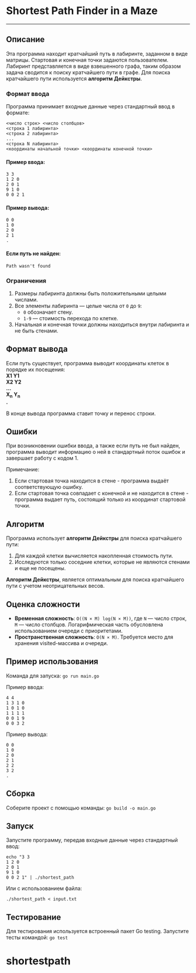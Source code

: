 # Shortest Path Finder in a Maze
***
## Описание

Эта программа находит кратчайший путь в лабиринте, заданном в виде матрицы. Стартовая и конечная точки задаются пользователем. Лабиринт представляется в виде взвешенного графа, таким образом задача сводится к поиску кратчайшего пути в графе. Для поиска кратчайшего пути используется **алгоритм Дейкстры**.

### Формат ввода
Программа принимает входные данные через стандартный ввод в формате:  

`<число строк> <число столбцов>`  
`<строка 1 лабиринта>`  
`<строка 2 лабиринта>`  
`...`  
`<строка N лабиринта>`  
`<координаты начальной точки> <координаты конечной точки>`  


#### Пример ввода:

`3 3`  
`1 2 0`  
`2 0 1`  
`9 1 0`  
`0 0 2 1`  

#### Пример вывода:

`0 0`  
`1 0`  
`2 0`  
`2 1`  
`.`  

#### Если путь не найден:

`Path wasn't found`

### Ограничения
1. Размеры лабиринта должны быть положительными целыми числами.
2. Все элементы лабиринта — целые числа от `0` до `9`:
   - `0` обозначает стену.
   - `1-9` — стоимость перехода по клетке.
3. Начальная и конечная точки должны находиться внутри лабиринта и не быть стенами.

## Формат вывода
Если путь существует, программа выводит координаты клеток в порядке их посещения:  
**X1 Y1**  
**X2 Y2**  
**...**  
**X<sub>n</sub> Y<sub>n</sub>**  
**.**  

В конце вывода программа ставит точку и перенос строки.

## Ошибки

При возникновении ошибки ввода, а также если путь не был найден, программа выводит информацию о ней в стандартный поток ошибок и завершает работу с кодом 1.

Примечание:  
1. Если стартовая точка находится в стене - программа выдаёт соответствующую ошибку.
2. Если стартовая точка совпадает с конечной и не находится в стене - программа выдает путь, состоящий только из координат стартовой точки.

## Алгоритм

Программа использует **алгоритм Дейкстры** для поиска кратчайшего пути:
1. Для каждой клетки вычисляется накопленная стоимость пути.
2. Исследуются только соседние клетки, которые не являются стенами и еще не посещены.

**Алгоритм Дейкстры**, является оптимальным для поиска кратчайшего пути с учетом неотрицательных весов.

## Оценка сложности

- **Временная сложность**: `O((N × M) log(N × M))`, где `N` — число строк, `M` — число столбцов. Логарифмическая часть обусловлена использованием очереди с приоритетами.
- **Пространственная сложность**: `O(N × M)`. Требуется место для хранения visited-массива и очереди.

## Пример использования

Команда для запуска:
`go run main.go`


Пример ввода:

`4 4`  
`1 3 1 0`  
`1 0 1 0`  
`1 1 1 1`  
`0 0 1 9`  
`0 0 3 2`  

Пример вывода:

`0 0`  
`1 0`  
`2 0`  
`2 1`  
`2 2`  
`3 2`  
`.`  

## Сборка
Соберите проект с помощью команды:
`go build -o main.go`


## Запуск

Запустите программу, передав входные данные через стандартный ввод:

`echo "3 3`  
`1 2 0`  
`2 0 1`  
`9 1 0`  
`0 0 2 1" | ./shortest_path`


Или с использованием файла:

`./shortest_path < input.txt`

## Тестирование

Для тестирования используется встроенный пакет Go testing. Запустите тесты командой:
`go test`

# shortestpath
